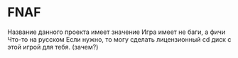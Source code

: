 # FNAF
Название данного проекта имеет значение
Игра имеет не баги, а фичи
Что-то на русском
Если нужно, то могу сделать лицензионный cd диск с этой игрой для тебя. (зачем?)

